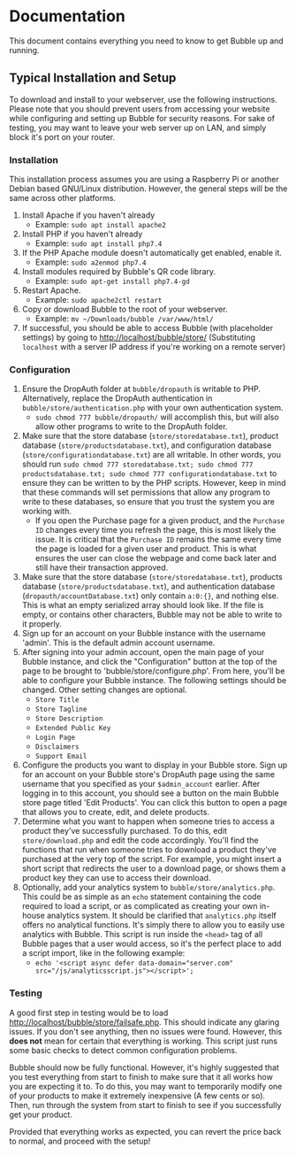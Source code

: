 # Documentation

This document contains everything you need to know to get Bubble up and running.

## Typical Installation and Setup

To download and install to your webserver, use the following instructions. Please note that you should prevent users from accessing your website while configuring and setting up Bubble for security reasons. For sake of testing, you may want to leave your web server up on LAN, and simply block it's port on your router.

### Installation

This installation process assumes you are using a Raspberry Pi or another Debian based GNU/Linux distribution. However, the general steps will be the same across other platforms.

1. Install Apache if you haven't already
    - Example: `sudo apt install apache2`
2. Install PHP if you haven't already
    - Example: `sudo apt install php7.4`
3. If the PHP Apache module doesn't automatically get enabled, enable it.
    - Example: `sudo a2enmod php7.4`
4. Install modules required by Bubble's QR code library.
    - Example: `sudo apt-get install php7.4-gd`
5. Restart Apache.
    - Example: `sudo apache2ctl restart`
6. Copy or download Bubble to the root of your webserver.
    - Example: `mv ~/Downloads/bubble /var/www/html/`
7. If successful, you should be able to access Bubble (with placeholder settings) by going to <http://localhost/bubble/store/> (Substituting `localhost` with a server IP address if you're working on a remote server)

### Configuration

1. Ensure the DropAuth folder at `bubble/dropauth` is writable to PHP. Alternatively, replace the DropAuth authentication in `bubble/store/authentication.php` with your own authentication system.
    - `sudo chmod 777 bubble/dropauth/` will accomplish this, but will also allow other programs to write to the DropAuth folder.
2. Make sure that the store database (`store/storedatabase.txt`), product database (`store/productsdatabase.txt`), and configuration database (`store/configurationdatabase.txt`) are all writable. In other words, you should run `sudo chmod 777 storedatabase.txt; sudo chmod 777 productsdatabase.txt; sudo chmod 777 configurationdatabase.txt` to ensure they can be written to by the PHP scripts. However, keep in mind that these commands will set permissions that allow any program to write to these databases, so ensure that you trust the system you are working with.
    - If you open the Purchase page for a given product, and the `Purchase ID` changes every time you refresh the page, this is most likely the issue. It is critical that the `Purchase ID` remains the same every time the page is loaded for a given user and product. This is what ensures the user can close the webpage and come back later and still have their transaction approved.
3. Make sure that the store database (`store/storedatabase.txt`), products database (`store/productsdatabase.txt`), and authentication database (`dropauth/accountDatabase.txt`) only contain `a:0:{}`, and nothing else. This is what an empty serialized array should look like. If the file is empty, or contains other characters, Bubble may not be able to write to it properly.
4. Sign up for an account on your Bubble instance with the username 'admin'. This is the default admin account username.
5. After signing into your admin account, open the main page of your Bubble instance, and click the "Configuration" button at the top of the page to be brought to 'bubble/store/configure.php'. From here, you'll be able to configure your Bubble instance. The following settings should be changed. Other setting changes are optional.
    - `Store Title`
    - `Store Tagline`
    - `Store Description`
    - `Extended Public Key`
    - `Login Page`
    - `Disclaimers`
    - `Support Email`
6. Configure the products you want to display in your Bubble store. Sign up for an account on your Bubble store's DropAuth page using the same username that you specified as your `$admin_account` earlier. After logging in to this account, you should see a button on the main Bubble store page titled 'Edit Products'. You can click this button to open a page that allows you to create, edit, and delete products.
7. Determine what you want to happen when someone tries to access a product they've successfully purchased. To do this, edit `store/download.php` and edit the code accordingly. You'll find the functions that run when someone tries to download a product they've purchased at the very top of the script. For example, you might insert a short script that redirects the user to a download page, or shows them a product key they can use to access their download.
8. Optionally, add your analytics system to `bubble/store/analytics.php`. This could be as simple as an `echo` statement containing the code required to load a script, or as complicated as creating your own in-house analytics system. It should be clarified that `analytics.php` itself offers no analytical functions. It's simply there to allow you to easily use analytics with Bubble. This script is run inside the `<head>` tag of all Bubble pages that a user would access, so it's the perfect place to add a script import, like in the following example:
    - `echo '<script async defer data-domain="server.com" src="/js/analyticsscript.js"></script>';`

### Testing

A good first step in testing would be to load <http://localhost/bubble/store/failsafe.php>. This should indicate any glaring issues. If you don't see anything, then no issues were found. However, this **does not** mean for certain that everything is working. This script just runs some basic checks to detect common configuration problems.

Bubble should now be fully functional. However, it's highly suggested that you test everything from start to finish to make sure that it all works how you are expecting it to. To do this, you may want to temporarily modify one of your products to make it extremely inexpensive (A few cents or so). Then, run through the system from start to finish to see if you successfully get your product.

Provided that everything works as expected, you can revert the price back to normal, and proceed with the setup!
